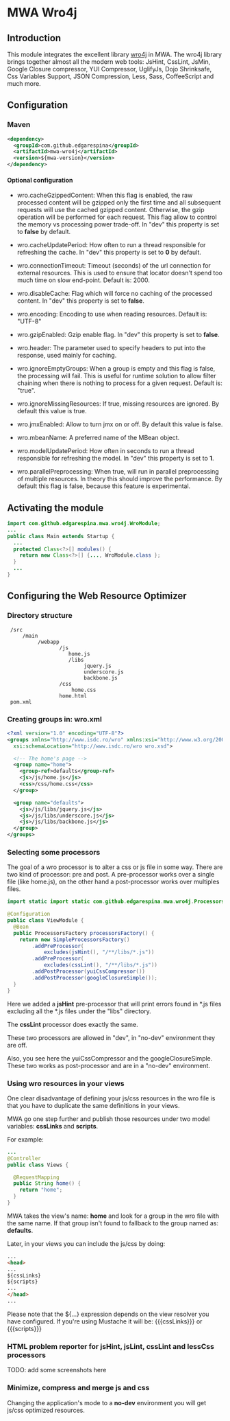 # MWA Wro4j

## Introduction
This module integrates the excellent library [wro4j](http://code.google.com/p/wro4j/) in MWA.
The wro4j library brings together almost all the modern web tools: JsHint, CssLint, JsMin, Google Closure compressor, YUI Compressor, UglifyJs, Dojo Shrinksafe, Css Variables Support, JSON Compression, Less, Sass, CoffeeScript and much more.

## Configuration
### Maven

```xml
<dependency>
  <groupId>com.github.edgarespina</groupId>
  <artifactId>mwa-wro4j</artifactId>
  <version>${mwa-version}</version>
</dependency>
```

#### Optional configuration
* wro.cacheGzippedContent: When this flag is enabled, the raw processed content
will be gzipped only the first time and all subsequent requests will use the
cached gzipped content. Otherwise, the gzip operation will be performed for
each request. This flag allow to control the memory vs processing power trade-off.
In "dev" this property is set to **false** by default.

* wro.cacheUpdatePeriod: How often to run a thread responsible for refreshing
the cache. In "dev" this property is set to **0** by default.

* wro.connectionTimeout: Timeout (seconds) of the url connection for external
resources. This is used to ensure that locator doesn't spend too much time on
slow end-point. Default is: 2000.

* wro.disableCache:  Flag which will force no caching of the processed content.
In "dev" this property is set to **false**.

* wro.encoding: Encoding to use when reading resources. Default is: "UTF-8"

* wro.gzipEnabled: Gzip enable flag. In "dev" this property is set to **false**.

* wro.header: The parameter used to specify headers to put into the response,
used mainly for caching.

* wro.ignoreEmptyGroups: When a group is empty and this flag is false, the
processing will fail. This is useful for runtime solution to allow filter
chaining when there is nothing to process for a given request. Default is: "true".

* wro.ignoreMissingResources: If true, missing resources are ignored.
By default this value is true.

* wro.jmxEnabled: Allow to turn jmx on or off. By default this value is false.

* wro.mbeanName: A preferred name of the MBean object.

* wro.modelUpdatePeriod: How often in seconds to run a thread responsible for
refreshing the model. In "dev" this property is set to **1**.

* wro.parallelPreprocessing: When true, will run in parallel preprocessing of
multiple resources. In theory this should improve the performance. By default
this flag is false, because this feature is experimental.

## Activating the module

```java
import com.github.edgarespina.mwa.wro4j.WroModule;
...
public class Main extends Startup {
  ...
  protected Class<?>[] modules() {
    return new Class<?>[] {..., WroModule.class };
  }
  ...
} 
```

## Configuring the Web Resource Optimizer
### Directory structure

```text
 /src
     /main
          /webapp
                 /js
                    home.js
                    /libs
                         jquery.js
                         underscore.js
                         backbone.js
                 /css
                     home.css
                 home.html
 pom.xml
```

### Creating groups in: wro.xml

```xml
<?xml version="1.0" encoding="UTF-8"?>
<groups xmlns="http://www.isdc.ro/wro" xmlns:xsi="http://www.w3.org/2001/XMLSchema-instance"
  xsi:schemaLocation="http://www.isdc.ro/wro wro.xsd">

  <!-- The home's page -->
  <group name="home">
    <group-ref>defaults</group-ref>
    <js>/js/home.js</js>
    <css>/css/home.css</css>
  </group>

  <group name="defaults">
    <js>/js/libs/jquery.js</js>
    <js>/js/libs/underscore.js</js>
    <js>/js/libs/backbone.js</js>
  </group>
</groups>

```

### Selecting some processors

The goal of a wro processor is to alter a css or js file in some way. There are
two kind of processor: pre and post. A pre-processor works over a single file
(like home.js), on the other hand a post-processor works over multiples files.

```java
import static import static com.github.edgarespina.mwa.wro4j.Processors.*;

@Configuration
public class ViewModule {
  @Bean
  public ProcessorsFactory processorsFactory() {
    return new SimpleProcessorsFactory()
        .addPreProcessor(
            excludes(jsHint(), "/**/libs/*.js"))
        .addPreProcessor(
            excludes(cssLint(), "/**/libs/*.js"))
        .addPostProcessor(yuiCssCompressor())
        .addPostProcessor(googleClosureSimple());
  }
}
```

Here we added a **jsHint** pre-processor that will print errors found in *.js
files excluding all the *.js files under the "libs" directory.

The **cssLint** processor does exactly the same.

These two processors are allowed in "dev", in "no-dev" environment they are off.

Also, you see here the yuiCssCompressor and the googleClosureSimple. These two
works as post-processor and are in a "no-dev" environment.

### Using wro resources in your views
One clear disadvantage of defining your js/css resources in the wro file is that
you have to duplicate the same definitions in your views.

MWA go one step further and publish those resources under two model variables:
**cssLinks** and **scripts**.

For example:

```java
...
@Controller
public class Views {

  @RequestMapping
  public String home() {
    return "home";
  }
}
```

MWA takes the view's name: **home** and look for a group in the wro file with
the same name. If that group isn't found to fallback to the group named as:
**defaults**.

Later, in your views you can include the js/css by doing:

```html
...
<head>
...
${cssLinks}
${scripts}
...
</head>
...
```

Please note that the ${...} expression depends on the view resolver you have
configured. If you're using Mustache it will be: {{{cssLinks}}} or {{{scripts}}}

### HTML problem reporter for jsHint, jsLint, cssLint and lessCss processors

TODO: add some screenshots here

### Minimize, compress and merge js and css

Changing the application's mode to a **no-dev** environment you will get js/css
optimized resources.